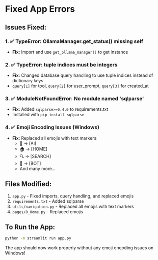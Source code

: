 # Fixed App Errors

## Issues Fixed:

### 1. ✅ TypeError: OllamaManager.get_status() missing self
- **Fix**: Import and use `get_ollama_manager()` to get instance

### 2. ✅ TypeError: tuple indices must be integers
- **Fix**: Changed database query handling to use tuple indices instead of dictionary keys
- `query[1]` for tool, `query[2]` for user_prompt, `query[3]` for created_at

### 3. ✅ ModuleNotFoundError: No module named 'sqlparse'
- **Fix**: Added `sqlparse>=0.4.0` to requirements.txt
- Installed with `pip install sqlparse`

### 4. ✅ Emoji Encoding Issues (Windows)
- **Fix**: Replaced all emojis with text markers:
  - 🧠 → [AI]
  - 🏠 → [HOME]
  - 🔍 → [SEARCH]
  - 🤖 → [BOT]
  - And many more...

## Files Modified:
1. `app.py` - Fixed imports, query handling, and replaced emojis
2. `requirements.txt` - Added sqlparse
3. `utils/navigation.py` - Replaced all emojis with text markers
4. `pages/0_Home.py` - Replaced emojis

## To Run the App:
```bash
python -m streamlit run app.py
```

The app should now work properly without any emoji encoding issues on Windows!
